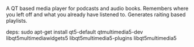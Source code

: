 A QT based media player for podcasts and audio books. Remembers where you left off and what you already have listened to. Generates raiting based playlists.

deps:
sudo apt-get install qt5-default qtmultimedia5-dev libqt5multimediawidgets5 libqt5multimedia5-plugins libqt5multimedia5
